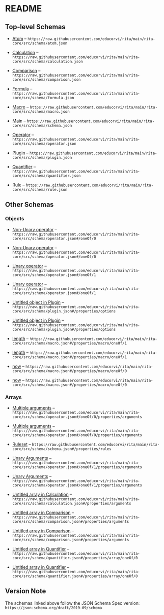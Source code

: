 # README

## Top-level Schemas

*   [Atom](./atom.md "Describes an atom") – `https://raw.githubusercontent.com/educorvi/rita/main/rita-core/src/schema/atom.json`

*   [Calculation](./calculation.md "Calculates a result") – `https://raw.githubusercontent.com/educorvi/rita/main/rita-core/src/schema/calculation.json`

*   [Comparison](./comparison.md "Compare strings, dates or numbers with each other") – `https://raw.githubusercontent.com/educorvi/rita/main/rita-core/src/schema/comparison.json`

*   [Formula](./formula.md) – `https://raw.githubusercontent.com/educorvi/rita/main/rita-core/src/schema/formula.json`

*   [Macro](./macro.md "Describes macros") – `https://raw.githubusercontent.com/educorvi/rita/main/rita-core/src/schema/macro.json`

*   [Main](./schema.md "The entrypoint of the Rita schema") – `https://raw.githubusercontent.com/educorvi/rita/main/rita-core/src/schema/schema.json`

*   [Operator](./operator.md) – `https://raw.githubusercontent.com/educorvi/rita/main/rita-core/src/schema/operator.json`

*   [Plugin](./plugin.md "Describes an plugin") – `https://raw.githubusercontent.com/educorvi/rita/main/rita-core/src/schema/plugin.json`

*   [Quantifier](./quantifier.md "Quantifiers that can be used to evaluate rules on arrays in Data") – `https://raw.githubusercontent.com/educorvi/rita/main/rita-core/src/schema/quantifier.json`

*   [Rule](./rule.md) – `https://raw.githubusercontent.com/educorvi/rita/main/rita-core/src/schema/rule.json`

## Other Schemas

### Objects

*   [Non-Unary operator](./operator-oneof-non-unary-operator.md "Requires at least two arguments") – `https://raw.githubusercontent.com/educorvi/rita/main/rita-core/src/schema/operator.json#/oneOf/0`

*   [Non-Unary operator](./operator-oneof-non-unary-operator.md "Requires at least two arguments") – `https://raw.githubusercontent.com/educorvi/rita/main/rita-core/src/schema/operator.json#/oneOf/0`

*   [Unary operator](./operator-oneof-unary-operator.md "Requires exactly on parameter") – `https://raw.githubusercontent.com/educorvi/rita/main/rita-core/src/schema/operator.json#/oneOf/1`

*   [Unary operator](./operator-oneof-unary-operator.md "Requires exactly on parameter") – `https://raw.githubusercontent.com/educorvi/rita/main/rita-core/src/schema/operator.json#/oneOf/1`

*   [Untitled object in Plugin](./plugin-properties-options.md "The plugins options") – `https://raw.githubusercontent.com/educorvi/rita/main/rita-core/src/schema/plugin.json#/properties/options`

*   [Untitled object in Plugin](./plugin-properties-options.md "The plugins options") – `https://raw.githubusercontent.com/educorvi/rita/main/rita-core/src/schema/plugin.json#/properties/options`

*   [length](./macro-properties-macro-oneof-length.md "Returns the length of an array") – `https://raw.githubusercontent.com/educorvi/rita/main/rita-core/src/schema/macro.json#/properties/macro/oneOf/1`

*   [length](./macro-properties-macro-oneof-length.md "Returns the length of an array") – `https://raw.githubusercontent.com/educorvi/rita/main/rita-core/src/schema/macro.json#/properties/macro/oneOf/1`

*   [now](./macro-properties-macro-oneof-now.md "Returns the current time") – `https://raw.githubusercontent.com/educorvi/rita/main/rita-core/src/schema/macro.json#/properties/macro/oneOf/0`

*   [now](./macro-properties-macro-oneof-now.md "Returns the current time") – `https://raw.githubusercontent.com/educorvi/rita/main/rita-core/src/schema/macro.json#/properties/macro/oneOf/0`

### Arrays

*   [Multiple arguments](./operator-oneof-non-unary-operator-properties-multiple-arguments.md) – `https://raw.githubusercontent.com/educorvi/rita/main/rita-core/src/schema/operator.json#/oneOf/0/properties/arguments`

*   [Multiple arguments](./operator-oneof-non-unary-operator-properties-multiple-arguments.md) – `https://raw.githubusercontent.com/educorvi/rita/main/rita-core/src/schema/operator.json#/oneOf/0/properties/arguments`

*   [Ruleset](./schema-properties-ruleset.md "Array of all rules in this ruleset") – `https://raw.githubusercontent.com/educorvi/rita/main/rita-core/src/schema/schema.json#/properties/rules`

*   [Unary Arguments](./operator-oneof-unary-operator-properties-unary-arguments.md) – `https://raw.githubusercontent.com/educorvi/rita/main/rita-core/src/schema/operator.json#/oneOf/1/properties/arguments`

*   [Unary Arguments](./operator-oneof-unary-operator-properties-unary-arguments.md) – `https://raw.githubusercontent.com/educorvi/rita/main/rita-core/src/schema/operator.json#/oneOf/1/properties/arguments`

*   [Untitled array in Calculation](./calculation-properties-arguments.md) – `https://raw.githubusercontent.com/educorvi/rita/main/rita-core/src/schema/calculation.json#/properties/arguments`

*   [Untitled array in Comparison](./comparison-properties-arguments.md) – `https://raw.githubusercontent.com/educorvi/rita/main/rita-core/src/schema/comparison.json#/properties/arguments`

*   [Untitled array in Comparison](./comparison-properties-arguments.md) – `https://raw.githubusercontent.com/educorvi/rita/main/rita-core/src/schema/comparison.json#/properties/arguments`

*   [Untitled array in Quantifier](./quantifier-properties-data-array-oneof-0.md) – `https://raw.githubusercontent.com/educorvi/rita/main/rita-core/src/schema/quantifier.json#/properties/array/oneOf/0`

*   [Untitled array in Quantifier](./quantifier-properties-data-array-oneof-0.md) – `https://raw.githubusercontent.com/educorvi/rita/main/rita-core/src/schema/quantifier.json#/properties/array/oneOf/0`

## Version Note

The schemas linked above follow the JSON Schema Spec version: `https://json-schema.org/draft/2019-09/schema`
